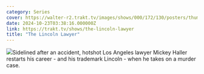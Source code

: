 ```yaml
---
category: Series
cover: https://walter-r2.trakt.tv/images/shows/000/172/130/posters/thumb/eac67e3fa6.jpg.webp
date: 2024-10-23T03:38:16.000000Z
link: https://trakt.tv/shows/the-lincoln-lawyer
title: "The Lincoln Lawyer"
---
```


![](https://walter-r2.trakt.tv/images/shows/000/172/130/fanarts/thumb/efc969c108.jpg)Sidelined after an accident, hotshot Los Angeles lawyer Mickey Haller restarts his career - and his trademark Lincoln - when he takes on a murder case.
